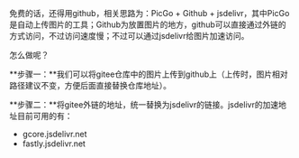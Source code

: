 免费的话，还得用github，相关思路为：PicGo + Github + jsdelivr，其中PicGo是自动上传图片的工具；Github为放置图片的地方，github可以直接通过外链的方式访问，不过访问速度慢；不过可以通过jsdelivr给图片加速访问。

怎么做呢？

**步骤一：**我们可以将gitee仓库中的图片上传到github上（上传时，图片相对路径建议不变，方便后面直接替换仓库地址）。

**步骤二：**将gitee外链的地址，统一替换为jsdelivr的链接。jsdelivr的加速地址目前可用的有：

- gcore.jsdelivr.net
- fastly.jsdelivr.net

